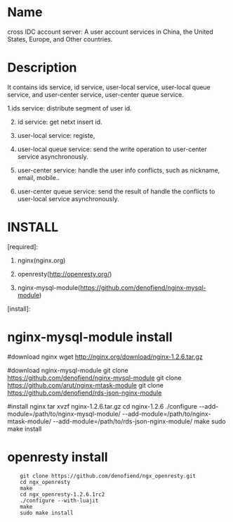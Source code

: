 Name
=================

cross IDC account server: A user account services in China, the United States, Europe, and Other countries.


Description
=================

It contains ids service, id service, user-local service, user-local queue service, and user-center service, user-center queue service.

1.ids service: distribute segment of user id.

2. id service: get netxt insert id.

3. user-local service: registe,

4. user-local queue service: send the write operation to user-center service asynchronously.

5. user-center service: handle the user info conflicts, such as nickname, email, mobile..

6. user-center queue service: send the result of handle the conflicts to user-local service asynchronously.



INSTALL
=================

[required]:

1. nginx(nginx.org)

2. openresty(http://openresty.org/)

3. nginx-mysql-module(https://github.com/denofiend/nginx-mysql-module)



[install]:

nginx-mysql-module install
=================

#download nginx
  wget http://nginx.org/download/nginx-1.2.6.tar.gz

#download nginx-mysql-module 
  git clone https://github.com/denofiend/nginx-mysql-module
  git clone https://github.com/arut/nginx-mtask-module
  git clone https://github.com/denofiend/rds-json-nginx-module

#install nginx
  tar xvzf nginx-1.2.6.tar.gz
  cd nginx-1.2.6
  ./configure --add-module=/path/to/nginx-mysql-module/ --add-module=/path/to/nginx-mtask-module/ --add-module=/path/to/rds-json-nginx-module/
  make
  sudo make install
 

openresty install
=================
		git clone https://github.com/denofiend/ngx_openresty.git
  		cd ngx_openresty
  		make
  		cd ngx_openresty-1.2.6.1rc2
  		./configure --with-luajit
  		make
  		sudo make install





